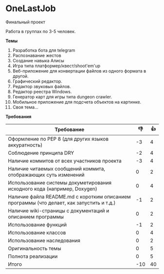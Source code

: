 # OneLastJob
Финальный проект

Работа в группах по 3-5 человек.

**Темы**

1. Разработка бота для telegram
2. Распознавание жестов
3. Создание навыка Алисы
4. Игра типа платформер/квест/shoot'em'up
5. Веб-приложение для конвертации файлов из одного формата в другой.
6. Графический редактор.
7. Редактор звуковых файлов.
8. Редактор реестра Windows.
9. Генератор карт для игры типа dungeon crawler.
10. Мобильное приложение для подсчета объектов на картинке.
11. Своя тема...

**Требования**

| Требование | :-1: | :+1: |
|------------|------|------|
|Оформление по PEP 8 (для других языков аккуратность)| -3 |4|
|Соблюдение принципа DRY|-2|4|
|Наличие коммитов от всех участников проекта| -3 |4|
|Наличие читаемых сообщений коммита, отображающих суть изменений|0|2|
|Использование системы докуметирования исходного кода (например, Doxygen)|0|4|
|Наличие файла README.md с коротким описанием программы (что делает, как запустить и т.д.)|-1|2|
|Наличие wiki-страницы с документаций и описанием программы|0|2|
|Использование функций|-1|2|
|Использование классов|0|4|
|Использование наследования|0|2|
|Оригинальность темы|0|5|
|Полнота реализации|0|5|
Итого|-10|40|
